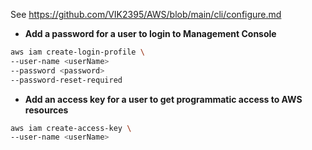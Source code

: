 See https://github.com/VIK2395/AWS/blob/main/cli/configure.md

- **Add a password for a user to login to Management Console**
```bash
aws iam create-login-profile \
--user-name <userName>
--password <password>
--password-reset-required
```
- **Add an access key for a user to get programmatic access to AWS resources**
```bash
aws iam create-access-key \
--user-name <userName>
```
